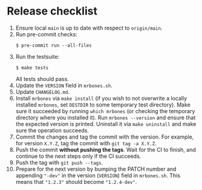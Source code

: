 # Release checklist
1. Ensure local `main` is up to date with respect to `origin/main`.
2. Run pre-commit checks:
   ```console
   $ pre-commit run --all-files
   ```
3. Run the testsuite:
   ```console
   $ make tests
   ```
   All tests should pass.
4. Update the `VERSION` field in `mrbones.sh`.
5. Update `CHANGELOG.md`.
6. Install `mrbones` via `make install` (if you wish to not overwrite a locally installed
   `mrbones`, set `DESTDIR` to some temporary test directory). Make sure it succeeded by running
   `which mrbones` (or checking the temporary directory where you installed it). Run
   `mrbones --version` and ensure that the expected version is printed. Uninstall it via `make
   uninstall` and make sure the operation succeeds.
7. Commit the changes and tag the commit with the version. For example, for version `X.Y.Z`, tag
   the commit with `git tag -a X.Y.Z`.
8. Push the commit **without pushing the tags**. Wait for the CI to finish, and continue to the
   next steps only if the CI succeeds.
9. Push the tag with `git push --tags`.
10. Prepare for the next version by bumping the PATCH number and appending `"-dev"` in the version
    (`VERSION`) field in `mrbones.sh`. This means that `"1.2.3"` should become `"1.2.4-dev"`.

